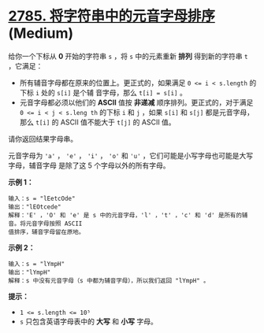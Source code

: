 # [2785. 将字符串中的元音字母排序][link] (Medium)

[link]: https://leetcode.cn/problems/sort-vowels-in-a-string/

给你一个下标从 **0** 开始的字符串 `s` ，将 `s` 中的元素重新 **排列** 得到新的字符串 `t` ，它满足：

- 所有辅音字母都在原来的位置上。更正式的，如果满足 `0 <= i < s.length` 的下标 `i` 处的 `s[i]` 是个辅
音字母，那么 `t[i] = s[i]` 。
- 元音字母都必须以他们的 **ASCII** 值按 **非递减** 顺序排列。更正式的，对于满足 `0 <= i < j < s.leng
th` 的下标 `i` 和 `j`  ，如果 `s[i]` 和 `s[j]` 都是元音字母，那么 `t[i]` 的 ASCII 值不能大于 `t[j]` 
的 ASCII 值。

请你返回结果字母串。

元音字母为 `'a'` ， `'e'` ， `'i'` ， `'o'` 和 `'u'` ，它们可能是小写字母也可能是大写字母，辅音字母
是除了这 5 个字母以外的所有字母。

**示例 1：**

```
输入：s = "lEetcOde"
输出："lEOtcede"
解释：'E' ，'O' 和 'e' 是 s 中的元音字母，'l' ，'t' ，'c' 和 'd' 是所有的辅音。将元音字母按照 ASCII 
值排序，辅音字母留在原地。
```

**示例 2：**

```
输入：s = "lYmpH"
输出："lYmpH"
解释：s 中没有元音字母（s 中都为辅音字母），所以我们返回 "lYmpH" 。
```

**提示：**

- `1 <= s.length <= 10⁵`
- `s` 只包含英语字母表中的 **大写** 和 **小写** 字母。
